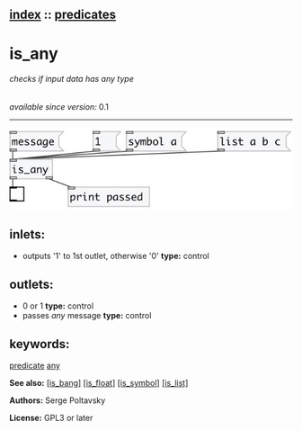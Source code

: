 [index](index.html) :: [predicates](category_predicates.html)
---

# is_any

###### checks if input data has *any* type

*available since version:* 0.1

---




[![example](../examples/img/is_any.jpg)](../examples/pd/is_any.pd)









## inlets:

* outputs &#39;1&#39; to 1st outlet, otherwise &#39;0&#39; 
__type:__ control<br>



## outlets:

* 0 or 1
__type:__ control<br>
* passes *any* message
__type:__ control<br>



## keywords:

[predicate](keywords/predicate.html)
[any](keywords/any.html)



**See also:**
[\[is_bang\]](is_bang.html)
[\[is_float\]](is_float.html)
[\[is_symbol\]](is_symbol.html)
[\[is_list\]](is_list.html)




**Authors:** Serge Poltavsky




**License:** GPL3 or later





